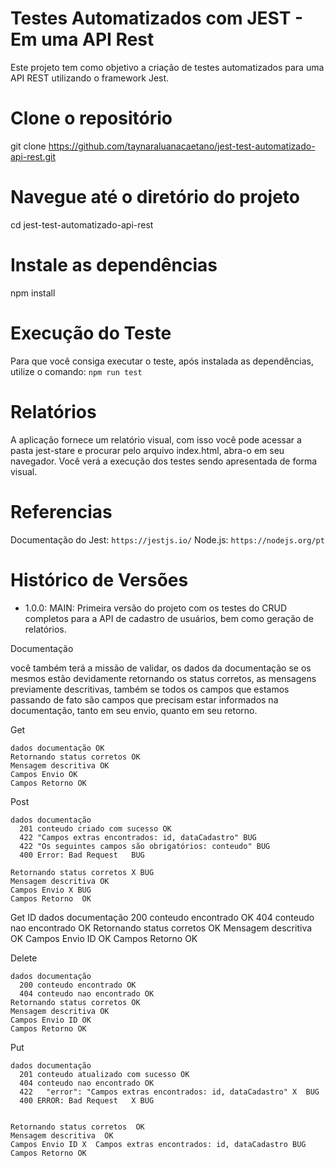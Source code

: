 # Testes Automatizados com JEST - Em uma API Rest
Este projeto tem como objetivo a criação de testes automatizados para uma API REST utilizando o framework Jest.

# Clone o repositório
git clone https://github.com/taynaraluanacaetano/jest-test-automatizado-api-rest.git

# Navegue até o diretório do projeto
cd jest-test-automatizado-api-rest

# Instale as dependências
npm install

# Execução do Teste
Para que você consiga executar o teste, após instalada as dependências, utilize o comando:
`npm run test`

# Relatórios
A aplicação fornece um relatório visual, com isso você pode acessar a pasta jest-stare e procurar pelo arquivo index.html, abra-o em seu navegador.
Você verá a execução dos testes sendo apresentada de forma visual.

# Referencias
Documentação do Jest: `https://jestjs.io/` 
Node.js: `https://nodejs.org/pt`

# Histórico de Versões
  - 1.0.0: MAIN: Primeira versão do projeto com os testes do CRUD completos para a API de cadastro de usuários, bem como geração de relatórios.











Documentação

 você também terá a missão de validar, os dados da documentação se os mesmos estão devidamente retornando os status corretos,
 as mensagens previamente descritivas,
  também se todos os campos que estamos passando de fato são campos que precisam estar informados na documentação,
   tanto em seu envio, quanto em seu retorno.


   Get 

    dados documentação OK
    Retornando status corretos OK
    Mensagem descritiva OK
    Campos Envio OK
    Campos Retorno OK

   Post

    dados documentação 
      201 conteudo criado com sucesso OK
      422 "Campos extras encontrados: id, dataCadastro" BUG
      422 "Os seguintes campos são obrigatórios: conteudo" BUG
      400 Error: Bad Request   BUG  
    
    Retornando status corretos X BUG
    Mensagem descritiva OK
    Campos Envio X BUG 
    Campos Retorno  OK


   Get ID
    dados documentação 
      200 conteudo encontrado OK
      404 conteudo nao encontrado OK
    Retornando status corretos OK
    Mensagem descritiva OK
    Campos Envio ID OK
    Campos Retorno OK


   Delete

    dados documentação 
      200 conteudo encontrado OK
      404 conteudo nao encontrado OK
    Retornando status corretos OK
    Mensagem descritiva OK
    Campos Envio ID OK
    Campos Retorno OK 

   Put

    dados documentação 
      201 conteudo atualizado com sucesso OK
      404 conteudo nao encontrado OK
      422   "error": "Campos extras encontrados: id, dataCadastro" X  BUG
      400 ERROR: Bad Request   X BUG


    Retornando status corretos  OK
    Mensagem descritiva  OK
    Campos Envio ID X  Campos extras encontrados: id, dataCadastro BUG 
    Campos Retorno OK
   


